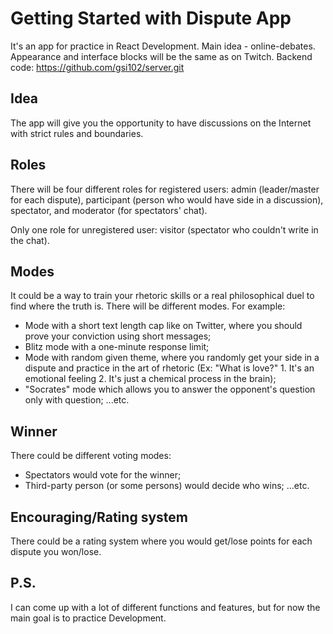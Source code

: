 # Getting Started with Dispute App

It's an app for practice in React Development. Main idea - online-debates. Appearance and interface blocks will be the same as on Twitch. Backend code: https://github.com/gsi102/server.git

## Idea

The app will give you the opportunity to have discussions on the Internet with strict rules and boundaries.

## Roles

There will be four different roles for registered users: admin (leader/master for each dispute), participant (person who would have side in a discussion), spectator, and moderator (for spectators' chat).

Only one role for unregistered user: visitor (spectator who couldn't write in the chat).

## Modes

It could be a way to train your rhetoric skills or a real philosophical duel to find where the truth is. There will be different modes. For example:

- Mode with a short text length cap like on Twitter, where you should prove your conviction using short messages;
- Blitz mode with a one-minute response limit;
- Mode with random given theme, where you randomly get your side in a dispute and practice in the art of rhetoric (Ex: "What is love?" 1. It's an emotional feeling 2. It's just a chemical process in the brain);
- "Socrates" mode which allows you to answer the opponent's question only with question;
  ...etc.

## Winner

There could be different voting modes:

- Spectators would vote for the winner;
- Third-party person (or some persons) would decide who wins;
  ...etc.

## Encouraging/Rating system

There could be a rating system where you would get/lose points for each dispute you won/lose.

## P.S.

I can come up with a lot of different functions and features, but for now the main goal is to practice Development.
